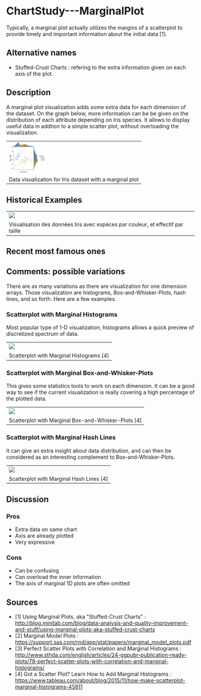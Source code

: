 # ChartStudy---MarginalPlot

Typically, a marginal plot actually utilizes the margins of a scatterplot to provide timely and important information about the initial data [1].

## Alternative names

* Stuffed-Crust Charts : refering to the extra information given on each axis of the plot.

## Description

A marginal plot visualization adds some extra data for each dimension of the dataset. On the graph below, more information can be be given on the distribution of each attribute depending on Iris species. It allows to display useful data in addtion to a simple scatter plot, without overloading the visualization.

<table border="0">
  <tr>
    <td>
      <img src="img/margplotiris.png" style="width: 100px;">
    </td>
  </tr>
  <tr>
    <td>
      Data visualization for Iris dataset with a marginal plot
    </td>
  </tr>
</table>

## Historical Examples

<table border="0">
  <tr>
    <td>
      <img src="img/irisViz.png" style="width: 100px;">
    </td>
  </tr>
  <tr>
    <td>
      Visualisation des données Iris avec espèces par couleur, et effectif par taille
    </td>
  </tr>
</table>

## Recent most famous ones



## Comments: possible variations

There are as many variations as there are visualization for one dimension arrays. Those visualization are histograms, Box-and-Whisker-Plots, hash lines, and so forth. Here are a few examples.

### Scatterplot with Marginal Histograms
Most popular type of 1-D visualization, histograms allows a quick preview of discretized spectrum of data.

<table border="0">
  <tr>
    <td>
      <img src="img/irisViz.png" style="width: 100px;">
    </td>
  </tr>
  <tr>
    <td>
      Scatterplot with Marginal Histograms [4]
    </td>
  </tr>
</table>

### Scatterplot with Marginal Box-and-Whisker-Plots
This gives some statistics tools to work on each dimension. It can be a good way to see if the current visualization is really covering a high percentage of the plotted data.

<table border="0">
  <tr>
    <td>
      <img src="img/irisViz.png" style="width: 100px;">
    </td>
  </tr>
  <tr>
    <td>
      Scatterplot with Marginal Box-and-Whisker-Plots [4]
    </td>
  </tr>
</table>

### Scatterplot with Marginal Hash Lines
It can give an extra insight about data distribution, and can then be considered as an interesting complement to Box-and-Whisker-Plots.

<table border="0">
  <tr>
    <td>
      <img src="img/irisViz.png" style="width: 100px;">
    </td>
  </tr>
  <tr>
    <td>
      Scatterplot with Marginal Hash Lines [4]
    </td>
  </tr>
</table>

## Discussion

### Pros
* Extra data on same chart
* Axis are already plotted
* Very expressive

### Cons
* Can be confusing
* Can overload the inner information
* The axis of marginal 1D plots are often omitted

## Sources

* [1] Using Marginal Plots, aka "Stuffed-Crust Charts" : http://blog.minitab.com/blog/data-analysis-and-quality-improvement-and-stuff/using-marginal-plots-aka-stuffed-crust-charts
* [2] Marginal Model Plots : https://support.sas.com/rnd/app/stat/papers/marginal_model_plots.pdf
* [3] Perfect Scatter Plots with Correlation and Marginal Histograms : http://www.sthda.com/english/articles/24-ggpubr-publication-ready-plots/78-perfect-scatter-plots-with-correlation-and-marginal-histograms/
* [4] Got a Scatter Plot? Learn How to Add Marginal Histograms : https://www.tableau.com/about/blog/2015/11/how-make-scatterplot-marginal-histograms-45811
